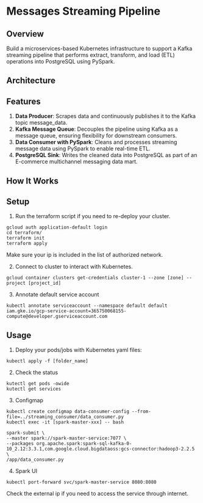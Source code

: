 # Messages Streaming Pipeline

## Overview
Build a microservices-based Kubernetes infrastructure to support a Kafka streaming pipeline that performs extract, transform, and load (ETL) operations into PostgreSQL using PySpark.  

## Architecture

## Features
1. **Data Producer**: Scrapes data and continuously publishes it to the Kafka topic message_data.
2. **Kafka Message Queue**: Decouples the pipeline using Kafka as a message queue, ensuring flexibility for downstream consumers.
3. **Data Consumer with PySpark**: Cleans and processes streaming message data using PySpark to enable real-time ETL.
4. **PostgreSQL Sink**: Writes the cleaned data into PostgreSQL as part of an E-commerce multichannel messaging data mart.

## How It Works

## Setup
1. Run the terraform script if you need to re-deploy your cluster.
```shell
gcloud auth application-default login
cd terraform/
terraform init
terraform apply
```
Make sure your ip is included in the list of authorized network.

2. Connect to cluster to interact with Kubernetes.
```shell
gcloud container clusters get-credentials cluster-1 --zone [zone] --project [project_id]
```

3. Annotate default service account
```
kubectl annotate serviceaccount --namespace default default iam.gke.io/gcp-service-account=365750068155-compute@developer.gserviceaccount.com
```


## Usage
1. Deploy your pods/jobs with Kubernetes yaml files:
```shell
kubectl apply -f [folder_name]
```

2. Check the status
```shell
kutectl get pods -owide
kutectl get services 
```

3. Configmap
```
kubectl create configmap data-consumer-config --from-file=../streaming_consumer/data_consumer.py
kubectl exec -it [spark-master-xxx] -- bash

spark-submit \
--master spark://spark-master-service:7077 \
--packages org.apache.spark:spark-sql-kafka-0-10_2.12:3.3.1,com.google.cloud.bigdataoss:gcs-connector:hadoop3-2.2.5 \
/app/data_consumer.py
```

4. Spark UI
```
kubectl port-forward svc/spark-master-service 8080:8080
```
Check the external ip if you need to access the service through internet.




